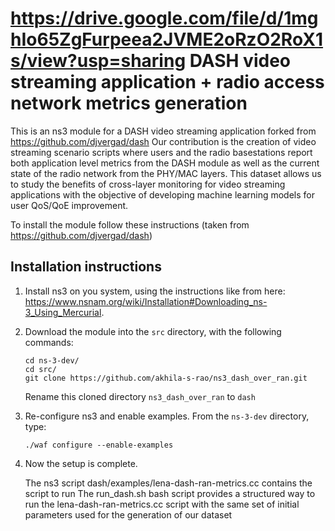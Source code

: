 
https://drive.google.com/file/d/1mghIo65ZgFurpeea2JVME2oRzO2RoX1s/view?usp=sharing
DASH video streaming application + radio access network metrics generation  
========

This is an ns3 module for a DASH video streaming application forked from https://github.com/djvergad/dash
Our contribution is the creation of video streaming scenario scripts where users and the radio basestations report both application level metrics from the DASH module as well as the current state of the radio network from the PHY/MAC layers. This dataset allows us to study the benefits of cross-layer monitoring for video streaming applications with the objective of developing machine learning models for user QoS/QoE improvement.      

To install the module follow these instructions (taken from https://github.com/djvergad/dash)

Installation instructions
----

  1. Install ns3 on you system, using the instructions like from here: https://www.nsnam.org/wiki/Installation#Downloading_ns-3_Using_Mercurial.
  2. Download the module into the `src` directory, with the following commands:
       ```
       cd ns-3-dev/
       cd src/
       git clone https://github.com/akhila-s-rao/ns3_dash_over_ran.git
       ```
     Rename this cloned directory `ns3_dash_over_ran` to `dash`   
    
  3. Re-configure ns3 and enable examples. From the `ns-3-dev` directory, type:
       ```
       ./waf configure --enable-examples
       ```

  4. Now the setup is complete.

     The ns3 script dash/examples/lena-dash-ran-metrics.cc contains the script to run 
     The run_dash.sh bash script provides a structured way to run the lena-dash-ran-metrics.cc script with the same set of initial parameters used for the generation of our dataset 
